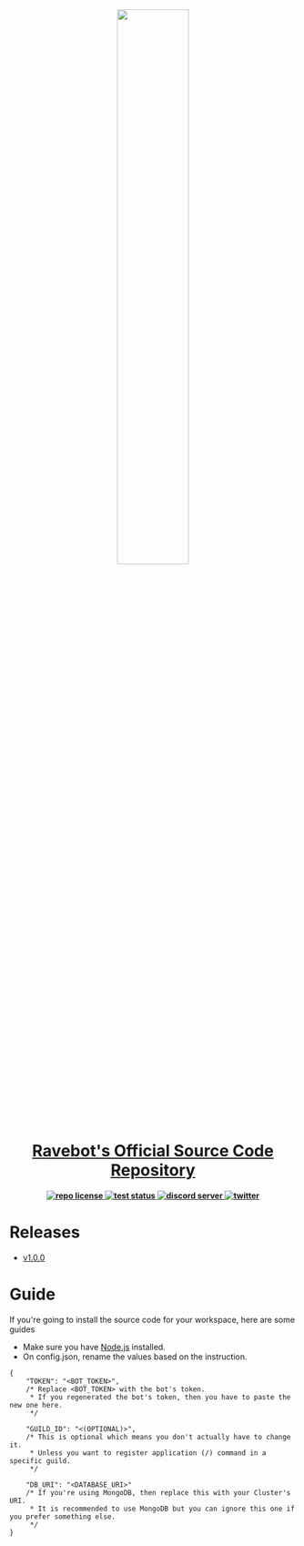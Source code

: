 <div align="center">
  <b>
    <img src="https://cdn.discordapp.com/attachments/880382867283247124/985888398533361674/sticker_1622513385543.png" width="50%" height="50%" />
    <br>
    <h1>
      <a href="https://github.com/EnHawk/Ravebot">Ravebot's Official Source Code Repository</a>
    </h1>
    <a href="https://github.com/EnHawk/Ravebot/blob/master/LICENSE">
      <img src="https://img.shields.io/github/license/EnHawk/Ravebot?label=License&logo=github" alt="repo license" />
    </a>
    <a href="https://github.com/EnHawk/Ravebot/actions/workflows/tests.yml">
      <img src="https://github.com/EnHawk/Ravebot/actions/workflows/tests.yml/badge.svg" alt="test status" />
    </a>
    <a href="https://dsc.gg/ravemondc">
      <img src="https://img.shields.io/discord/875566092850974780?color=5865f2&label=Chat&logo=discord&logoColor=white" alt="discord server" />
    </a>
    </a>
    <a href="https://twitter.com/RavemonGaming">
      <img src="https://img.shields.io/twitter/url?label=Twitter&style=social&url=https%3A%2F%2Ftwitter.com%2FRavemonGaming" alt="twitter" />
    </a>
  </b>
</div>

# Releases
* [v1.0.0](https://github.com/EnHawk/Ravebot/releases/tag/v1.0.0)

# Guide
If you're going to install the source code for your workspace, here are some guides
* Make sure you have [Node.js](https://nodejs.org) installed.
* On config.json, rename the values based on the instruction.
```jsonc
{
    "TOKEN": "<BOT_TOKEN>",
    /* Replace <BOT_TOKEN> with the bot's token.
     * If you regenerated the bot's token, then you have to paste the new one here.
     */

    "GUILD_ID": "<(OPTIONAL)>",
    /* This is optional which means you don't actually have to change it.
     * Unless you want to register application (/) command in a specific guild.
     */

    "DB_URI": "<DATABASE_URI>"
    /* If you're using MongoDB, then replace this with your Cluster's URI.
     * It is recommended to use MongoDB but you can ignore this one if you prefer something else.
     */
}
```